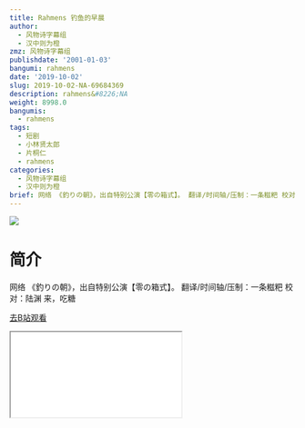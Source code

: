 ```yaml
---
title: Rahmens 钓鱼的早晨
author:
  - 风物诗字幕组
  - 汉中则为橙
zmz: 风物诗字幕组
publishdate: '2001-01-03'
bangumi: rahmens
date: '2019-10-02'
slug: 2019-10-02-NA-69684369
description: rahmens&#8226;NA
weight: 8998.0
bangumis:
  - rahmens
tags:
  - 短剧
  - 小林贤太郎
  - 片桐仁
  - rahmens
categories:
  - 风物诗字幕组
  - 汉中则为橙
brief: 网络 《釣りの朝》，出自特别公演【零の箱式】。 翻译/时间轴/压制：一条糍粑 校对：陆渊 来，吃糖
---
```

![](https://raw.githubusercontent.com/tcgriffith/owaraisite/master/static/tmpimg/390a18755d4d4f2139540565f3ab0bcc42d5a9f5.jpg.480.jpg)
# 简介  
网络
《釣りの朝》，出自特别公演【零の箱式】。
翻译/时间轴/压制：一条糍粑 校对：陆渊
来，吃糖  

[去B站观看](https://www.bilibili.com/video/av69684369/)
<div class ="resp-container"><iframe class="testiframe" src="//player.bilibili.com/player.html?aid=69684369"", scrolling="no", allowfullscreen="true" > </iframe></div> 
